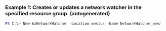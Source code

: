 ### Example 1: Creates or updates a network watcher in the specified resource group. (autogenerated)
```powershell
PS C:\> New-AzNetworkWatcher -Location westus -Name NetworkWatcher_westcentralus -ResourceGroupName MyResourceGroup -Tag {Tag}
```

